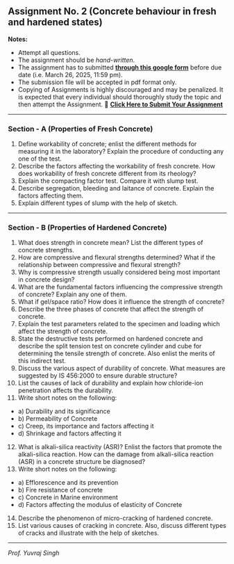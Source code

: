 ## **Assignment No. 2 (Concrete behaviour in fresh and hardened states)**  


**Notes:**

- Attempt all questions. 
- The assignment should be *hand-written*.
- The assignment has to submitted **[through this google form](https://docs.google.com/forms/d/e/1FAIpQLSdZySgxINwSiFAd_uRlzI0R8rkqe0IZioEqeP_FHAexG5Zylg/viewform?usp=sharing)** before due date (i.e. March 26, 2025, 11:59 pm). 
- The submission file will be accepted in pdf format only.
- Copying of Assignments is highly discouraged and may be penalized. It is expected that every individual should thoroughly study the topic and then attempt the Assignment.
🔗 **[Click Here to Submit Your Assignment](https://docs.google.com/forms/d/e/1FAIpQLSdZySgxINwSiFAd_uRlzI0R8rkqe0IZioEqeP_FHAexG5Zylg/viewform?usp=sharing)**

----

### Section - A (Properties of Fresh Concrete)

1. Define workability of concrete; enlist the different methods for measuring it in the laboratory? Explain the procedure of conducting any one of the test.
2. Describe the factors affecting the workability of fresh concrete. How does workability of fresh concrete different from its rheology?
3. Explain the compacting factor test. Compare it with slump test.
4. Describe segregation, bleeding and laitance of concrete. Explain the factors affecting them.
5. Explain different types of slump with the help of sketch.

----

### Section - B (Properties of Hardened Concrete)

1. What does strength in concrete mean? List the different types of concrete strengths.
2. How are compressive and flexural strengths determined? What if the relationship between compressive and flexural strength?
3. Why is compressive strength usually considered being most important in concrete design?
4. What are the fundamental factors influencing the compressive strength of concrete? Explain any one of them.
5. What if gel/space ratio? How does it influence the strength of concrete?
6. Describe the three phases of concrete that affect the strength of concrete.
7. Explain the test parameters related to the specimen and loading which affect the strength of concrete.
8. State the destructive tests performed on hardened concrete and describe the split tension test on concrete cylinder and cube for determining the tensile strength of concrete. Also enlist the merits of this indirect test.
9. Discuss the various aspect of durability of concrete. What measures are suggested by IS 456:2000 to ensure durable structure?
10. List the causes of lack of durability and explain how chloride-ion penetration affects the durability.
11. Write short notes on the following:
  - a) Durability and its significance
  - b) Permeability of Concrete
  - c) Creep, its importance and factors affecting it
  - d) Shrinkage and factors affecting it
12. What is alkali-silica reactivity (ASR)? Enlist the factors that promote the alkali-silica reaction. How can the damage from alkali-silica reaction (ASR) in a concrete structure be diagnosed?
13. Write short notes on the following:
  - a) Efflorescence and its prevention
  - b) Fire resistance of concrete
  - c) Concrete in Marine environment
  - d) Factors affecting the modulus of elasticity of Concrete
14. Describe the phenomenon of micro-cracking of hardened concrete.
15. List various causes of cracking in concrete. Also, discuss different types of cracks and illustrate with the help of sketches.

----
*Prof. Yuvraj Singh*
